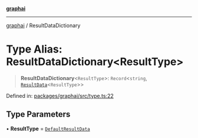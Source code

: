 [**graphai**](../README.md)

***

[graphai](../globals.md) / ResultDataDictionary

# Type Alias: ResultDataDictionary\<ResultType\>

> **ResultDataDictionary**\<`ResultType`\>: `Record`\<`string`, [`ResultData`](ResultData.md)\<`ResultType`\>\>

Defined in: [packages/graphai/src/type.ts:22](https://github.com/kawamataryo/graphai/blob/d1a2c5ee2f62deae7af78fb66f65face3cfa29fb/packages/graphai/src/type.ts#L22)

## Type Parameters

• **ResultType** = [`DefaultResultData`](DefaultResultData.md)
